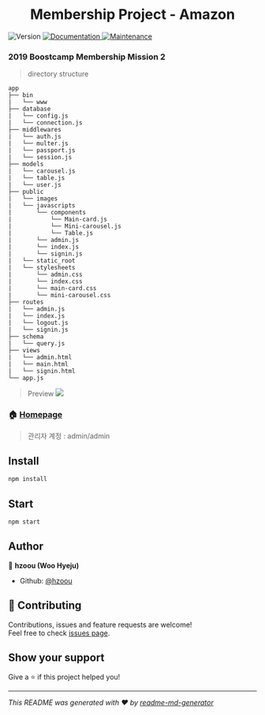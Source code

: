 <h1 align="center">Membership Project - Amazon</h1>
<p>
  <img alt="Version" src="https://img.shields.io/badge/version-1.0.0-blue.svg?cacheSeconds=2592000" />
  <a href="https://github.com/hzoou/membership-amazon#readme">
    <img alt="Documentation" src="https://img.shields.io/badge/documentation-yes-brightgreen.svg" target="_blank" />
  </a>
  <a href="https://github.com/hzoou/membership-amazon/graphs/commit-activity">
    <img alt="Maintenance" src="https://img.shields.io/badge/Maintained%3F-yes-green.svg" target="_blank" />
  </a>
</p>

### 2019 Boostcamp Membership Mission 2
 > directory structure
 ```
 app
 ├── bin
 |   └── www
 ├── database
 |   └── config.js
 |   └── connection.js
 ├── middlewares
 |   └── auth.js
 |   └── multer.js
 |   └── passport.js
 |   └── session.js
 ├── models
 |   └── carousel.js
 |   └── table.js
 |   └── user.js
 ├── public
 |   └── images
 |   └── javascripts
 |       └── components
 |           └── Main-card.js
 |           └── Mini-carousel.js
 |           └── Table.js
 |       └── admin.js
 |       └── index.js
 |       └── signin.js
 |   └── static_root
 |   └── stylesheets
 |       └── admin.css
 |       └── index.css
 |       └── main-card.css
 |       └── mini-carousel.css
 ├── routes
 |   └── admin.js
 |   └── index.js
 |   └── logout.js
 |   └── signin.js
 ├── schema
 |   └── query.js
 ├── views
 |   └── admin.html
 |   └── main.html
 |   └── signin.html
 └── app.js
 ```

> Preview
![](https://i.imgur.com/nMfrEEI.jpg)

### 🏠 [Homepage](http://106.10.56.165:3000/)
> 관리자 계정 : admin/admin

## Install

```sh
npm install
```

## Start

```sh
npm start
```

## Author

👤 **hzoou (Woo Hyeju)**

* Github: [@hzoou](https://github.com/hzoou)

## 🤝 Contributing

Contributions, issues and feature requests are welcome!<br />Feel free to check [issues page](https://github.com/hzoou/membership-amazon/issues).

## Show your support

Give a ⭐️ if this project helped you!

***
_This README was generated with ❤️ by [readme-md-generator](https://github.com/kefranabg/readme-md-generator)_